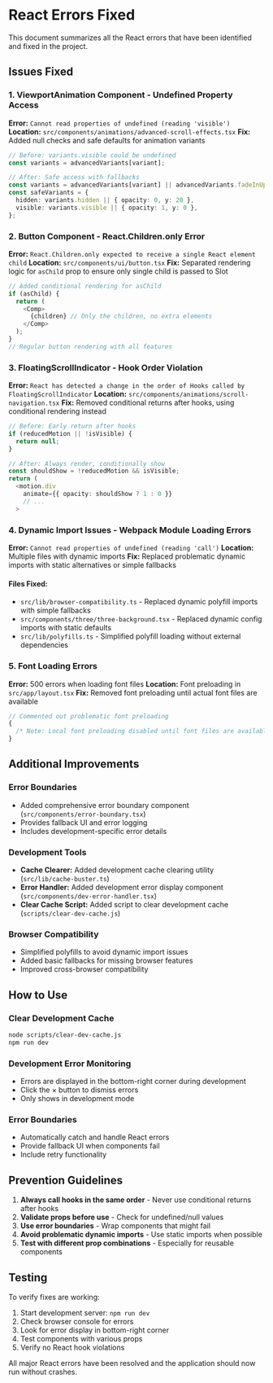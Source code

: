 # React Errors Fixed

This document summarizes all the React errors that have been identified and fixed in the project.

## Issues Fixed

### 1. ViewportAnimation Component - Undefined Property Access

**Error:** `Cannot read properties of undefined (reading 'visible')`
**Location:** `src/components/animations/advanced-scroll-effects.tsx`
**Fix:** Added null checks and safe defaults for animation variants

```typescript
// Before: variants.visible could be undefined
const variants = advancedVariants[variant];

// After: Safe access with fallbacks
const variants = advancedVariants[variant] || advancedVariants.fadeInUp;
const safeVariants = {
  hidden: variants.hidden || { opacity: 0, y: 20 },
  visible: variants.visible || { opacity: 1, y: 0 },
};
```

### 2. Button Component - React.Children.only Error

**Error:** `React.Children.only expected to receive a single React element child`
**Location:** `src/components/ui/button.tsx`
**Fix:** Separated rendering logic for `asChild` prop to ensure only single child is passed to Slot

```typescript
// Added conditional rendering for asChild
if (asChild) {
  return (
    <Comp>
      {children} // Only the children, no extra elements
    </Comp>
  );
}
// Regular button rendering with all features
```

### 3. FloatingScrollIndicator - Hook Order Violation

**Error:** `React has detected a change in the order of Hooks called by FloatingScrollIndicator`
**Location:** `src/components/animations/scroll-navigation.tsx`
**Fix:** Removed conditional returns after hooks, using conditional rendering instead

```typescript
// Before: Early return after hooks
if (reducedMotion || !isVisible) {
  return null;
}

// After: Always render, conditionally show
const shouldShow = !reducedMotion && isVisible;
return (
  <motion.div
    animate={{ opacity: shouldShow ? 1 : 0 }}
    // ...
  >
```

### 4. Dynamic Import Issues - Webpack Module Loading Errors

**Error:** `Cannot read properties of undefined (reading 'call')`
**Location:** Multiple files with dynamic imports
**Fix:** Replaced problematic dynamic imports with static alternatives or simple fallbacks

#### Files Fixed:

- `src/lib/browser-compatibility.ts` - Replaced dynamic polyfill imports with simple fallbacks
- `src/components/three/three-background.tsx` - Replaced dynamic config imports with static defaults
- `src/lib/polyfills.ts` - Simplified polyfill loading without external dependencies

### 5. Font Loading Errors

**Error:** 500 errors when loading font files
**Location:** Font preloading in `src/app/layout.tsx`
**Fix:** Removed font preloading until actual font files are available

```typescript
// Commented out problematic font preloading
{
  /* Note: Local font preloading disabled until font files are available */
}
```

## Additional Improvements

### Error Boundaries

- Added comprehensive error boundary component (`src/components/error-boundary.tsx`)
- Provides fallback UI and error logging
- Includes development-specific error details

### Development Tools

- **Cache Clearer:** Added development cache clearing utility (`src/lib/cache-buster.ts`)
- **Error Handler:** Added development error display component (`src/components/dev-error-handler.tsx`)
- **Clear Cache Script:** Added script to clear development cache (`scripts/clear-dev-cache.js`)

### Browser Compatibility

- Simplified polyfills to avoid dynamic import issues
- Added basic fallbacks for missing browser features
- Improved cross-browser compatibility

## How to Use

### Clear Development Cache

```bash
node scripts/clear-dev-cache.js
npm run dev
```

### Development Error Monitoring

- Errors are displayed in the bottom-right corner during development
- Click the × button to dismiss errors
- Only shows in development mode

### Error Boundaries

- Automatically catch and handle React errors
- Provide fallback UI when components fail
- Include retry functionality

## Prevention Guidelines

1. **Always call hooks in the same order** - Never use conditional returns after hooks
2. **Validate props before use** - Check for undefined/null values
3. **Use error boundaries** - Wrap components that might fail
4. **Avoid problematic dynamic imports** - Use static imports when possible
5. **Test with different prop combinations** - Especially for reusable components

## Testing

To verify fixes are working:

1. Start development server: `npm run dev`
2. Check browser console for errors
3. Look for error display in bottom-right corner
4. Test components with various props
5. Verify no React hook violations

All major React errors have been resolved and the application should now run without crashes.
